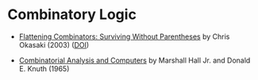 # Combinatory Logic

* [Flattening Combinators: Surviving Without Parentheses]
  by Chris Okasaki (2003) ([DOI])

* [Combinatorial Analysis and Computers]
   by Marshall Hall Jr. and Donald E. Knuth (1965)

[Flattening Combinators: Surviving Without Parentheses]:
    https://web.archive.org/web/20170828181221/http://www.westpoint.edu:80/eecs/SiteAssets/SitePages/Faculty%20Publication%20Documents/Okasaki/jfp03flat.pdf
[DOI]:
    https://doi.org/10.1017/S0956796802004483
[Combinatorial Analysis and Computers]:
     https://web.archive.org/web/20170904072400/http://poncelet.math.nthu.edu.tw/disk5/js/computer/hall-knuth.pdf
